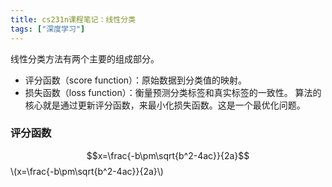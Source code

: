 ```yaml
---
title: cs231n课程笔记：线性分类
tags: ["深度学习"]
---
```

线性分类方法有两个主要的组成部分。
* 评分函数（score function）：原始数据到分类值的映射。
* 损失函数（loss function）：衡量预测分类标签和真实标签的一致性。
算法的核心就是通过更新评分函数，来最小化损失函数。这是一个最优化问题。

### 评分函数

$$x=\frac{-b\pm\sqrt{b^2-4ac}}{2a}$$
\\(x=\frac{-b\pm\sqrt{b^2-4ac}}{2a}\\)